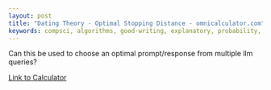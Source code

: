 ```yaml
---
layout: post
title: "Dating Theory - Optimal Stopping Distance - omnicalculator.com"
keywords: compsci, algorithms, good-writing, explanatory, probability, statistics, theory
---
```


Can this be used to choose an optimal prompt/response from multiple llm queries?

[Link to Calculator](https://www.omnicalculator.com/other/dating-theory)

